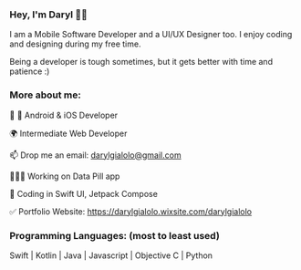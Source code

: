 ### Hey, I'm Daryl 🤚🏼

I am a Mobile Software Developer and a UI/UX Designer too. I enjoy coding and designing during my free time.

Being a developer is tough sometimes, but it gets better with time and patience :)


### More about me:
🤖 🍎 Android & iOS Developer

🌍 Intermediate Web Developer

📫 Drop me an email: darylgialolo@gmail.com

👨🏼‍💻 Working on Data Pill app

📖 Coding in Swift UI, Jetpack Compose 

✅ Portfolio Website: https://darylgialolo.wixsite.com/darylgialolo


### Programming Languages: (most to least used)
Swift | Kotlin | Java | Javascript | Objective C | Python

